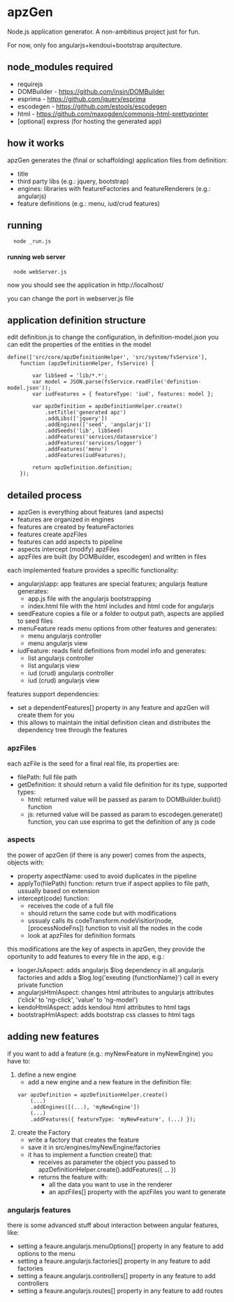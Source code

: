 # apzGen
Node.js application generator. A non-ambitious project just for fun.

For now, only foo angularjs+kendoui+bootstrap arquitecture.

## node_modules required
- requirejs
- DOMBuilder - https://github.com/insin/DOMBuilder
- esprima - https://github.com/jquery/esprima
- escodegen - https://github.com/estools/escodegen
- html - https://github.com/maxogden/commonjs-html-prettyprinter
- [optional] express (for hosting the generated app)

## how it works
apzGen generates the (final or schaffolding) application files from definition:
- title
- third party libs (e.g.: jquery, bootstrap)
- engines: libraries with featureFactories and featureRenderers (e.g.: angularjs)
- feature definitions (e.g.: menu, iud/crud features)

## running
```
  node _run.js
```
#### running web server
```
  node webServer.js
```
now you should see the application in http://localhost/

you can change the port in webserver.js file

## application definition structure
edit definition.js to change the configuration, in definition-model.json you can edit the properties of the entities in the model
```
define(['src/core/apzDefinitionHelper', 'src/system/fsService'],
	function (apzDefinitionHelper, fsService) {

		var libSeed = 'lib/*.*';
		var model = JSON.parse(fsService.readFile('definition-model.json'));
		var iudFeatures = { featureType: 'iud', features: model };

		var apzDefinition = apzDefinitionHelper.create()
			.setTitle('generated apz')
			.addLibs(['jquery'])
			.addEngines(['seed', 'angularjs'])
			.addSeeds('lib', libSeed)
			.addFeatures('services/dataservice')
			.addFeatures('services/logger')
			.addFeatures('menu')
			.addFeatures(iudFeatures);

		return apzDefinition.definition;
	});
```

## detailed process
- apzGen is everything about features (and aspects)
- features are organized in engines
- features are created by featureFactories
- features create apzFiles
- features can add aspects to pipeline
- aspects intercept (modify) apzFiles
- apzFiles are built (by DOMBuilder, escodegen) and written in files

each implemented feature provides a specific functionality:
- angularjs\app: app features are special features; angularjs feature generates:
	- app.js file with the angularjs bootstrapping 
	- index.html file with the html includes and html code for angularjs
- seedFeature copies a file or a folder to output path, aspects are applied to seed files
- menuFeature reads menu options from other features and generates: 
	- menu angularjs controller
	- menu angularjs view
- iudFeature: reads field definitions from model info and generates:
	- list angularjs controller
	- list angularjs view 
	- iud (crud) angularjs controller 
	- iud (crud) angularjs view

features support dependencies: 
- set a dependentFeatures[] property in any feature and apzGen will create them for you
- this allows to maintain the initial definition clean and distributes the dependency tree through the features

### apzFiles
each azFile is the seed for a final real file, its properties are:
- filePath: full file path
- getDefinition: it should return a valid file definition for its type, supported types:
	- html: returned value will be passed as param to DOMBuilder.build() function
	- js: returned value will be passed as param to escodegen.generate() function, you can use esprima to get the definition of any js code

### aspects
the power of apzGen (if there is any power) comes from the aspects, objects with:
- property aspectName: used to avoid duplicates in the pipeline
- applyTo(filePath) function: return true if aspect applies to file path, ussually based on extension
- intercept(code) function: 
	- receives the code of a full file
	- should return the same code but with modifications
	- ussualy calls its codeTransform.nodeVisitior(node, [processNodeFns]) function to visit all the nodes in the code
	- look at apzFiles for definition formats

this modifications are the key of aspects in apzGen, they provide the oportunity to add features to every file in the app, e.g.: 
- loogerJsAspect: adds angularjs $log dependency in all angularjs factories and adds a $log.log('exeuting {functionName}') call in every private function
- angularjsHtmlAspect: changes html attributes to angularjs attributes ('click' to 'ng-click', 'value' to 'ng-model')
- kendoHtmlAspect: adds kendoui html attributes to html tags 
- bootstrapHmlAspect: adds bootstrap css classes to html tags 

## adding new features
if you want to add a feature (e.g.: myNewFeature in myNewEngine) you have to:

1. define a new engine
	- add a new engine and a new feature in the definition file:
	```
	var apzDefinition = apzDefinitionHelper.create()
		(...)
		.addEngines([(...), 'myNewEngine'])
		(...)
		.addFeatures({ featureType: 'myNewFeature', (...) });
	```
2. create the Factory 
	- write a factory that creates the feature
	- save it in src/engines/myNewEngine/factories
	- it has to implement a function create() that:
		- receives as parameter the object you passed to apzDefinitionHelper.create().addFeatures({ ... })
		- returns the feature with:
			- all the data you want to use in the renderer
			- an apzFiles[] property with the apzFiles you want to generate

### angularjs features
there is some advanced stuff about interaction between angular features, like:
- setting a feaure.angularjs.menuOptions[] property in any feature to add options to the menu 
- setting a feaure.angularjs.factories[] property in any feature to add factories 
- setting a feaure.angularjs.controllers[] property in any feature to add controllers
- setting a feaure.angularjs.routes[] property in any feature to add routes
